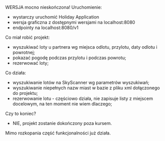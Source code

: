 WERSJA mocno nieskończona!
Uruchomienie:
- wystarczy uruchomić Holiday Application
- wersja graficzna z dostępnymi wersjami na localhost:8080
- endpointy na localhost:8080/v1

Co miał robić projekt:
- wyszukiwać loty u partnera wg miejsca odlotu, przylotu, daty odlotu i powrotnej;
- pokazać pogodę podczas przylotu i podczas powrotu;
- rezerwować loty;

Co działa:
- wyszukiwanie lotów na SkyScanner wg parametrów wyszukiwań;
- wyszukiwanie niepełnych nazw miast w bazie z pliku xml dołączonego do projektu;
- rezerwowanie lotu - częściowo działa, nie zapisuje listy z miejscem docelowym, na ten moment nie wiem dlaczego;

Czy to koniec?
- NIE, projekt zostanie dokończony poza kursem.

Mimo rozkopania część funkcjonalności już działa.